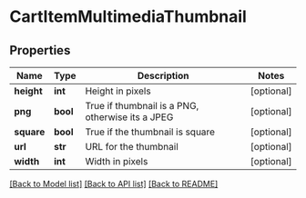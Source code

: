 # CartItemMultimediaThumbnail

## Properties
Name | Type | Description | Notes
------------ | ------------- | ------------- | -------------
**height** | **int** | Height in pixels | [optional] 
**png** | **bool** | True if thumbnail is a PNG, otherwise its a JPEG | [optional] 
**square** | **bool** | True if the thumbnail is square | [optional] 
**url** | **str** | URL for the thumbnail | [optional] 
**width** | **int** | Width in pixels | [optional] 

[[Back to Model list]](../README.md#documentation-for-models) [[Back to API list]](../README.md#documentation-for-api-endpoints) [[Back to README]](../README.md)


